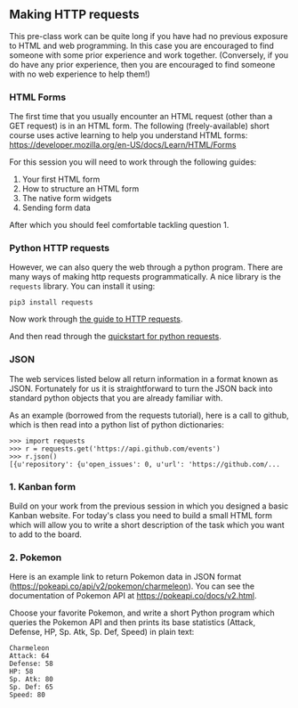 ## Making HTTP requests
This pre-class work can be quite long if you have had no previous exposure to
HTML and web programming.  In this case you are encouraged to find someone with
some prior experience and work together.  (Conversely, if you do have any prior
experience, then you are encouraged to find someone with no web experience to
help them!)

### HTML Forms
The first time that you usually encounter an HTML request (other than a GET
request) is in an HTML form.  The following (freely-available) short course uses
active learning to help you understand HTML forms:
https://developer.mozilla.org/en-US/docs/Learn/HTML/Forms

For this session you will need to work through the following guides:
1. Your first HTML form
2. How to structure an HTML form
3. The native form widgets
4. Sending form data

After which you should feel comfortable tackling question 1.

### Python HTTP requests
However, we can also query the web through a python program.  There are many
ways of making http requests programmatically.  A nice library is the `requests`
library.  You can install it using:
```python3
pip3 install requests
```
Now work through [the guide to HTTP requests](https://developer.mozilla.org/en-US/docs/Web/HTTP/Overview).

And then read through the [quickstart for python requests](http://docs.python-requests.org/en/master/user/quickstart/).

### JSON
The web services listed below all return information in a format known as JSON.
Fortunately for us it is straightforward to turn the JSON back into standard
python objects that you are already familiar with.

As an example (borrowed from the requests tutorial), here is a call to github,
which is then read into a python list of python dictionaries:
```python3
>>> import requests
>>> r = requests.get('https://api.github.com/events')
>>> r.json()
[{u'repository': {u'open_issues': 0, u'url': 'https://github.com/...
```

### 1. Kanban form

Build on your work from the previous session in which you designed a basic
Kanban website. For today's class you need to build a small HTML form which
will allow you to write a short description of the task which you want to add
to the board.

### 2. Pokemon

Here is an example link to return Pokemon data in JSON format (https://pokeapi.co/api/v2/pokemon/charmeleon). You can see the documentation of Pokemon API at https://pokeapi.co/docs/v2.html.

Choose your favorite Pokemon, and write a short Python program which queries the Pokemon API and then prints its base statistics (Attack, Defense, HP, Sp. Atk, Sp. Def, Speed)
in plain text:
```text
Charmeleon
Attack: 64
Defense: 58
HP: 58
Sp. Atk: 80
Sp. Def: 65
Speed: 80
```